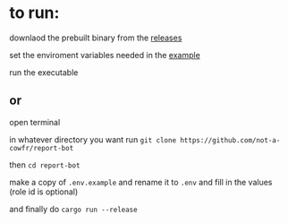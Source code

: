 # to run:

downlaod the prebuilt binary from the [releases](https://github.com/not-a-cowfr/report-bot/releases)

set the enviroment variables needed in the [example](/.env.example)

run the executable

## or

open terminal

in whatever directory you want run `git clone https://github.com/not-a-cowfr/report-bot`

then `cd report-bot`

make a copy of `.env.example` and rename it to `.env` and fill in the values (role id is optional)

and finally do `cargo run --release`
